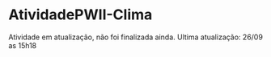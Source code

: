 # AtividadePWII-Clima
Atividade em atualização, não foi finalizada ainda. Ultima atualização: 26/09 as 15h18
